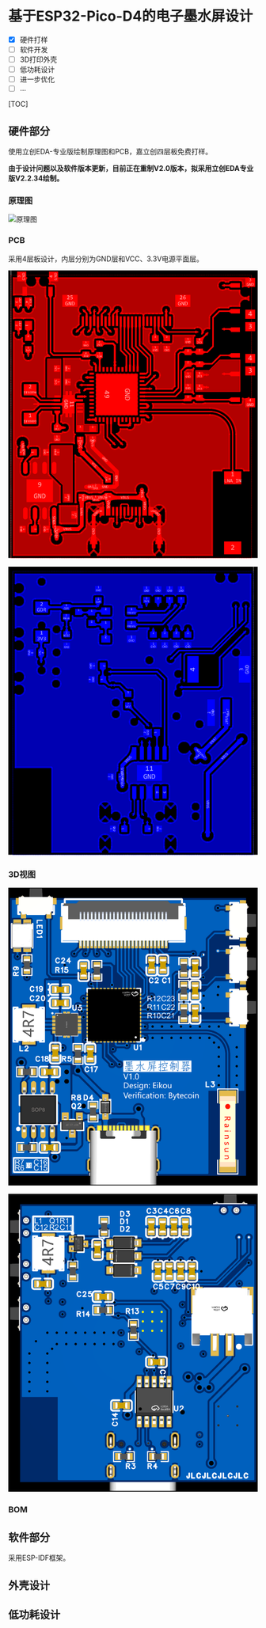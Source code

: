 # 基于ESP32-Pico-D4的电子墨水屏设计

- [x] 硬件打样
- [ ] 软件开发
- [ ] 3D打印外壳
- [ ] 低功耗设计
- [ ] 进一步优化
- [ ] ...

[TOC]

## 硬件部分

使用立创EDA-专业版绘制原理图和PCB，嘉立创四层板免费打样。

**由于设计问题以及软件版本更新，目前正在重制V2.0版本，拟采用立创EDA专业版V2.2.34绘制。**

### 原理图

![原理图](./hardware/schematic.png)

### PCB

采用4层板设计，内层分别为GND层和VCC、3.3V电源平面层。

![顶层](./hardware/top.png)

![底层](./hardware/bottom.png)

### 3D视图

![正面](./hardware/3d-front.png)

![背面](./hardware/3d-back.png)

### BOM

## 软件部分

采用ESP-IDF框架。

## 外壳设计

## 低功耗设计
